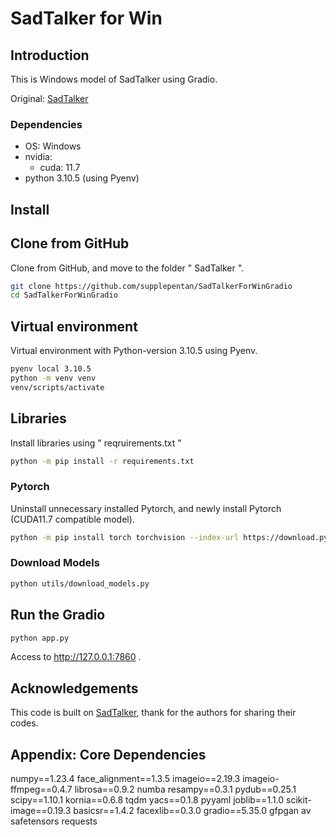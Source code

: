 # SadTalker for Win

## Introduction

This is Windows model of SadTalker using Gradio.

Original: [SadTalker](https://github.com/OpenTalker/SadTalker)

### Dependencies

- OS: Windows
- nvidia:
  - cuda: 11.7
- python 3.10.5 (using Pyenv)

## Install

## Clone from GitHub

Clone from GitHub, and move to the folder " SadTalker ".

```bash
git clone https://github.com/supplepentan/SadTalkerForWinGradio
cd SadTalkerForWinGradio
```

## Virtual environment

Virtual environment with Python-version 3.10.5 using Pyenv.

```bash
pyenv local 3.10.5
python -m venv venv
venv/scripts/activate
```

## Libraries

Install libraries using " reqruirements.txt "

```bash
python -m pip install -r requirements.txt
```

### Pytorch

Uninstall unnecessary installed Pytorch, and newly install Pytorch (CUDA11.7 compatible model).

```bash
python -m pip install torch torchvision --index-url https://download.pytorch.org/whl/cu117
```

### Download Models

```bash
python utils/download_models.py
```

## Run the Gradio

```bash
python app.py
```

Access to http://127.0.0.1:7860 .

## Acknowledgements

This code is built on [SadTalker](https://github.com/OpenTalker/SadTalker), thank for the authors for sharing their codes.

## Appendix: Core Dependencies

numpy==1.23.4
face_alignment==1.3.5
imageio==2.19.3
imageio-ffmpeg==0.4.7
librosa==0.9.2
numba
resampy==0.3.1
pydub==0.25.1
scipy==1.10.1
kornia==0.6.8
tqdm
yacs==0.1.8
pyyaml
joblib==1.1.0
scikit-image==0.19.3
basicsr==1.4.2
facexlib==0.3.0
gradio==5.35.0
gfpgan
av
safetensors
requests
